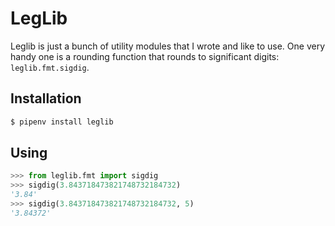 # LegLib

Leglib is just a bunch of utility modules that I wrote and like to use. One very handy one is a rounding function that rounds to significant digits: `leglib.fmt.sigdig`.

## Installation

```zsh
$ pipenv install leglib
```

## Using

```python
>>> from leglib.fmt import sigdig
>>> sigdig(3.843718473821748732184732)
'3.84'
>>> sigdig(3.843718473821748732184732, 5)
'3.84372'
```

